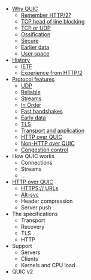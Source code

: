 * [Why QUIC](why-quic.md)
    * [Remember HTTP/2?](why-h2.md)
    * [TCP head of line blocking](why-tcphol.md)
    * [TCP or UDP](why-tcpudp.md)
    * [Ossification](why-ossification.md)
    * [Secure](why-secure.md)
    * [Earlier data](why-earlierdata.md)
    * [User space](why-userspace.md)
* [History](history.md)
    * [IETF](history-ietf.md)
    * [Experience from HTTP/2](history-h2.md)
* [Protocol features](the-protocol.md)
    * [UDP](feature-udp.md)
    * [Reliable](feature-reliable.md)
    * [Streams](feature-streams.md)
    * [In Order](feature-inorder.md)
    * [Fast handshakes](feature-handshakes.md)
    * [Early data](feature-earlydata.md)
    * [TLS](feature-tls.md)
    * [Transport and application](feature-trans-app.md)
    * [HTTP over QUIC](feature-http.md)
    * [Non-HTTP over QUIC](feature-nonhttp.md)
    * [Congestion control](feature-congestion.md)
* How QUIC works
    * Connections
    * Streams
    * ...
* [HTTP over QUIC](hq.md)
    * [HTTPS:// URLs](hq-https.md)
    * [Alt-svc](hq-altsvc.md)
    * Header compression
    * Server push
* The specifications
    * Transport
    * Recovery
    * TLS
    * HTTP
* Support
    * Servers
    * Clients
    * Kernels and CPU load
* QUIC v2

